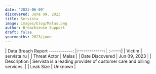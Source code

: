 ```yaml
---
date: '2023-06-09'
discovered: June 09, 2023
title: Servista
image: images/blog/Malas.png
author: Breachsense Support
draft: false
yearmonths: 2023/june
---
```



| Data Breach Report
------------:     |:-------------:    | :-----:|
| Victim      | servista.ru      | 
| Threat Actor      | Malas      | 
| Date Discovered      | Jun 09, 2023      | 
| Description      | Servista is a leading provider of customer care and billing services.      | 
| Leak Size      | Unknown      | 

